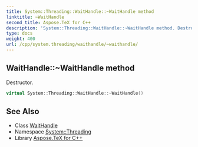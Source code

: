 ```yaml
---
title: System::Threading::WaitHandle::~WaitHandle method
linktitle: ~WaitHandle
second_title: Aspose.TeX for C++
description: 'System::Threading::WaitHandle::~WaitHandle method. Destructor in C++.'
type: docs
weight: 400
url: /cpp/system.threading/waithandle/~waithandle/
---
```

## WaitHandle::~WaitHandle method


Destructor.

```cpp
virtual System::Threading::WaitHandle::~WaitHandle()
```

## See Also

* Class [WaitHandle](../)
* Namespace [System::Threading](../../)
* Library [Aspose.TeX for C++](../../../)
